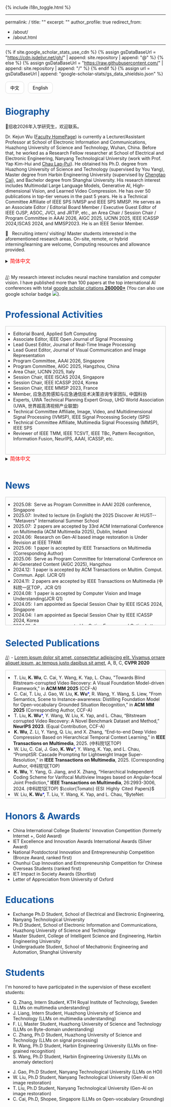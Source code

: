 {% include i18n_toggle.html %}


---
permalink: /
title: ""
excerpt: ""
author_profile: true
redirect_from: 
  - /about/
  - /about.html
---

{% if site.google_scholar_stats_use_cdn %}
{% assign gsDataBaseUrl = "https://cdn.jsdelivr.net/gh/" | append: site.repository | append: "@" %}
{% else %}
{% assign gsDataBaseUrl = "https://raw.githubusercontent.com/" | append: site.repository | append: "/" %}
{% endif %}
{% assign url = gsDataBaseUrl | append: "google-scholar-stats/gs_data_shieldsio.json" %}


<!-- Language Switcher (Markdown-friendly embed) -->
<div id="i18n-app" style="margin: 1rem 0;">
  <button type="button" data-lang="zh" class="lang-btn">中文</button>
  <button type="button" data-lang="en" class="lang-btn">English</button>
</div>

<style>
  .lang-btn {
    padding: .5rem .9rem; margin-right: .5rem; border: 1px solid #ddd; border-radius: .6rem;
    background: #fff; cursor: pointer; font: inherit;
  }
  .lang-btn.active { border-color: #333; box-shadow: 0 0 0 2px rgba(0,0,0,.05) inset; }
  .i18n-block[lang]{ display: none; }
  .i18n-block[lang].show { display: block; }
  /* 让标题和段落在隐藏/显示时更柔和（可选） */
  .i18n-block.show { animation: fadeIn .18s ease-in; }
  @keyframes fadeIn { from {opacity:.4; transform: translateY(2px);} to {opacity:1; transform:none;} }
</style>

<script>
(function(){
  const KEY = 'pref-lang';
  const $ = (q,root=document)=>root.querySelector(q);
  const $$ = (q,root=document)=>Array.from(root.querySelectorAll(q));
  const blocks = $$('.i18n-block[lang]');
  const btns = $$('#i18n-app .lang-btn');
  function apply(lang){
    blocks.forEach(b => b.classList.toggle('show', b.getAttribute('lang') === lang));
    btns.forEach(b => b.classList.toggle('active', b.dataset.lang === lang));
    try{ localStorage.setItem(KEY, lang); }catch(e){}
  }
  // 初始语言：localStorage > 浏览器语言 > 默认中文
  const navLang = (navigator.language||'').toLowerCase().startsWith('zh') ? 'zh' : 'en';
  const saved = (()=>{
    try{ return localStorage.getItem(KEY); }catch(e){ return null; }
  })();
  apply(saved || navLang || 'zh');
  btns.forEach(b => b.addEventListener('click', () => apply(b.dataset.lang)));
})();
</script>

<!-- 下面开始你的正文：同一块内容写两份，分别套上 lang="zh" 与 lang="en" -->
<div class="i18n-block" lang="zh">

## 欢迎来到我的网站
这里是中文内容示例。  
- 功能 A：支持中英切换  
- 功能 B：记住你的选择（本地存储）  
- 使用方式：点击上方“中文 / English”按钮切换

</div>

<div class="i18n-block" lang="en">

## Welcome to my website
This is the English version.  
- Feature A: bilingual toggle  
- Feature B: remembers your choice (local storage)  
- How to use: click the “中文 / English” buttons above

</div>



<span class='anchor' id='about-me'></span>
# <span style="color:rgb(17,85,160)">Biography</span>
<!--  
# Biography
# 👦 Biography 🔊📢📣
-->

<div class="i18n-block" lang="zh">
## 欢迎来到我的网站
这里是中文内容示例。
</div>

<div class="i18n-block" lang="en">
## Welcome to my website
This is the English content.
</div>



📢招收2026年入学研究生，欢迎联系。<br>

Dr. Kejun Wu ([Faculty HomePage](http://faculty.hust.edu.cn/WuKejun/en/index.htm)) is currently a Lecturer/Assistant Professor at School of Electronic Information and Communications, Huazhong University of Science and Technology, Wuhan, China. Before that, he worked as a Research Fellow researcher at School of Electrical and Electronic Engineering, Nanyang Technological University (work with Prof. Yap Kim-Hui and [Chau Lap-Pui](https://www.polyu.edu.hk/eee/people/academic-staff-and-teaching-staff/prof-chau-lap-pui/?sc_lang=en)). 
He obtained his Ph.D. degree from Huazhong University of Science and Technology (supervised by You Yang), Master degree from Harbin Engineering University (supervised by [Chengtao Cai](http://cisse.hrbeu.edu.cn/info/1088/3385.htm)), and Bachelor degree from Shanghai University.
His research interest includes Multimodal Large Language Models, Generative AI, High-dimensional Vision, and Learned Video Compression. He has over 50 publications in top-tier venues in the past 5 years. He is a Technical Committee Affiliate of IEEE SPS IVMSP and IEEE SPS MMSP.
He serves as an Associate Editor / Editorial Board Member / Executive Guest Editor of IEEE OJSP, ASOC, JVCI, and JRTIP, etc., an Area Chair / Session Chair / Program Committee in AAAI 2026, AIGC 2025, IJCNN 2025, IEEE ICASSP 2024,ISCAS 2024, and MMSP2023. He is an IEEE Senior Member.



🚀 &nbsp; Recruiting intern/ visiting/ Master students interested in the aforementioned research areas. On-site, remote, or hybrid interning/learning are welcome, Computing resources and allowance provided.
<!--  Contact via <kjwu@hust.edu.cn>  -->

<details> 
  <summary>
    <font size=3 color=red>简体中文</font>
  </summary>
  
吴科君，博士，IEEE高级会员，现任华中科技大学电子信息与通信学院讲师/助理教授。在此之前，他在新加坡南洋理工大学电气电子工程学院从事博士后研究（与Yap Kim-Hui、周立培(IEEE Fellow)教授）。他获得了华中科技大学博士学位（导师 杨铀 教授）、哈尔滨工程大学硕士学位（导师 蔡成涛 教授）和上海大学学士学位。他的研究兴趣包括多模态大模型、生成式人工智能、高维视觉和视频压缩与理解等，近5年在IEEE T-MM、IEEE T-CSVT、NeurIPS、ACM Multimedia等高水平期刊、会议发表论文50余篇。他担任IEEE OJSP、ASOC、JRTIP、JVCI等权威期刊的副主编/编委/客座编辑等，并在国际会议AAAI 2026、AIGC 2025、IJCNN 2025、IEEE ICASSP2024、ISCAS2024和MMSP2023中担任程序委员会/领域主席/专题主席等。<br>
🚀 &nbsp; 招收兴趣从事以上研究领域的实习生/访问学生/研究生, 欢迎线下或远程实习/学习，提供计算资源和津贴。
</details> <br>

<!-- 普通版、详细版
Dr. Kejun Wu ([Faculty HomePage](http://faculty.hust.edu.cn/WuKejun/en/index.htm)) is currently a Lecturer/Assistant Professor at School of Electronic Information and Communications, Huazhong University of Science and Technology, Wuhan, China. Before that, he worked as a Research Fellow researcher from 2022 to 2024 at School of Electrical and Electronic Engineering, Nanyang Technological University (work with Prof. Yap Kim-Hui and Chau Lap-Pui周立培). 
He obtained his Ph.D. degree from Huazhong University of Science and Technology supervised by You Yang (杨铀), Master degree from Harbin Engineering University supervised by Chengtao Cai (蔡成涛), and Bachelor degree from Shanghai University.
His research interest includes Multimodal Large Language Models, Generative Signal/Image Processing, and High-dimensional Vision, Learned Video Compression. He has published more than 40 papers in the past 3 years. He serves as an Associate Editor / Editorial Board Member / Executive Guest Editor of ASOC, OJSP, JVCI, and JRTIP, etc., an Area Chair / Session Chair / Program Committee Member in IJCNN 2025, AIGC 2025, IEEE ICASSP2024, ISCAS2024, and MMSP2023. He is an IEEE Senior Member.

Dr. Kejun Wu is a Lecturer at the School of Electronic Information and Communications, Huazhong University of Science and Technology, Wuhan, China. He obtained his Ph.D. degree from Huazhong University of Science and Technology supervised by You Yang (杨铀), and Master degree from Harbin Engineering University supervised by Chengtao Cai (蔡成涛).
He was a visiting Phd student at Nanyang Technological University, Singapore from 2021 to 2022 supervised by Prof. Chau Lap-Pui (周立培). From 2022 to 2024, Dr. Wu worked as a Research Fellow researcher at the School of Electrical and Electronic Engineering, Nanyang Technological University (work with Prof. Yap Kim-Hui and Chau Lap-Pui). His research interests include Generative AI, Large Language Models and their applications. He has published over 40 papers at top venues including IEEE TPAMI / TMM / TCSVT, NeurIPS, ACM MM, etc. His research achievements have significant academic impact and was rewarded the National Postdoctoral Innovation and Entrepreneurship Competition (ranked first), “Chunhui Cup” Innovation and Entrepreneurship Competition for Chinese Overseas Students (ranked first), China International College Students’ Innovation Competition and other awards. He has taught the undergraduate students of Oxford University computational photography internship course in 2022 and received Letter of Appreciation from Oxford University; He was granted the Silver Award in the IET Excellence and Innovation Awards and IET Impact in Society Awards Shortlist by IET (Institute of Engineering and Technology); He has served as Young Researcher of the Decision-making Consulting Expert Team of the China Association for Science and Technology. He has served as Session Chairs/Organizers in international conferences IEEE ICASSP 2024, IEEE ISCAS 2024, IEEE MMSP 2023, Associate Editor in MTAP journal, and Lead Guest Editor in JVCI (Journal of Visual Communication and Image Representation). He is an IEEE Senior Member.
-->

[//]: My research interest includes neural machine translation and computer vision. I have published more than 100 papers at the top international AI conferences with total <a href='https://scholar.google.com/citations?user=DhtAFkwAAAAJ'>google scholar citations <strong><span id='total_cit'>260000+</span></strong></a> (You can also use google scholar badge <a href='https://scholar.google.com/citations?user=DhtAFkwAAAAJ'><img src="https://img.shields.io/endpoint?url={{ url | url_encode }}&logo=Google%20Scholar&labelColor=f6f6f6&color=9cf&style=flat&label=citations"></a>).

<!-- 段落注释 -->
[//]: 段落注释
<!-- 文字颜色$\color{RoyalBlue} {Editorial Board}$  RoyalBlue, DarkBlue, Navy-->
<!-- 文字颜色<font color=lightgrey>Editorial Board</font> -->
<!--  文字颜色 <font color=Blue>Editorial Board</font>  <font color=Tomato>accepted</font> -->
<!--  <span style="color:rgb(17,85,160)">Professional Activities</span> -->



<span class='anchor' id='-professional-activities'></span>
# <span style="color:rgb(17,85,160)">Professional Activities</span>
<!-- 
# Professional Activities 
# 📢 Professional Services
--> 

<div style="height: 400px; overflow-y: auto; border: 1px solid #ccc;">
  <ul>
    <li>Editorial Board, Applied Soft Computing </li>  
    <li>Associate Editor, IEEE Open Journal of Signal Processing </li>  
    <li>Lead Guest Editor, Journal of Real-Time Image Processing </li>  
    <li>Lead Guest Editor, Journal of Visual Communication and Image Representation </li>  
    <li>Program Committee, AAAI 2026, Singapore </li>  
    <li>Program Committee, AIGC 2025, Hangzhou, China </li>
    <li>Area Chair, IJCNN 2025, Italy </li>  
    <li>Session Chair, IEEE ISCAS 2024, Singapore </li>  
    <li>Session Chair, IEEE ICASSP 2024, Korea </li>
    <li>Session Chair, IEEE MMSP 2023, France </li>  
    <li>Member, 应急态势感知与应急通信技术决策咨询专家团队, 中国科协 </li>
    <li>Experts, UWA Technical Planning Expert Group, UHD World Association (UWA, 世界超高清视频产业联盟) </li>  
    <li>Technical Committee Affiliate, Image, Video, and Multidimensional Signal Processing (IVMSP), IEEE Signal Processing Society (SPS) </li>
    <li>Technical Committee Affiliate, Multimedia Signal Processing (MMSP), IEEE SPS </li>  
    <li>Reviewer of IEEE TMM, IEEE TCSVT, IEEE TBc, Pattern Recognition, Information Fusion, NeurIPS, AAAI, ICASSP, etc. </li>  
  </ul>
</div>  


<details> 
  <summary>
    <font size=3 color=red>简体中文</font>
  </summary>

<div style="height: 400px; overflow-y: auto; border: 1px solid #ccc;">
  <ul>
    <li>编委, 国际期刊Applied Soft Computing (JCR Q1区) </li>  
    <li>副主编, 国际期刊IEEE Open Journal of Signal Processing </li>  
    <li>客座编辑, 国际期刊Journal of Real-Time Image Processing (JCR Q2区) </li>  
    <li>客座编辑, 国际期刊Journal of Visual Communication and Image Representation (JCR Q2区) </li>  
    <li>程序委员会, 国际会议AAAI 2026, 新加坡 </li>  
    <li>程序委员会, 国际会议AIGC 2025, 杭州 </li>
    <li>领域主席, 国际会议IJCNN 2025, 意大利 </li>  
    <li>专题主席, 国际会议ISCAS 2024, 新加坡 </li>  
    <li>专题主席, 国际会议ICASSP 2024, 韩国 </li>
    <li>专题主席, 国际会议MMSP2023, 法国 </li>  
    <li>应急态势感知与应急通信技术决策咨询专家团队成员, 中国科协 </li>
    <li>UWA技术规划组专家, 世界超高清视频产业联盟UWA </li>  
    <li>Technical Committee Affiliate, Image, Video, and Multidimensional Signal Processing (IVMSP), IEEE 信号处理学会 </li>
    <li>Technical Committee Affiliate, Multimedia Signal Processing (MMSP), IEEE 信号处理学会 </li>  
    <li>审稿人：IEEE TMM, IEEE TCSVT, IEEE TBc, Pattern Recognition, Information Fusion, NeurIPS, AAAI, ICASSP, etc. </li>    
  </ul>
</div>

</details><br> 



<span class='anchor' id='news'></span>
# <span style="color:rgb(17,85,160)">News</span>
<!-- 
# News 
[//]: # 🔥 News   
-->

<div style="height: 400px; overflow-y: auto; border: 1px solid #ccc;">
  <ul>
    <li>2025.08:&thinsp; Serve as Program Committee in AAAI 2026 conference, Singapore </li>  
    <li>2025.07:&thinsp; Invited to lecture (in English) the 2025 Discover At HUST--"Metavers" International Summer School </li>    
    <li>2025.07:&thinsp; 2 papers are accepted by 33rd ACM International Conference on Multimedia (ACM Multimedia 2025), Dublin, Ireland </li>
    <li>2024.06:&thinsp; Research on Gen-AI based image restoration is Under Revision at IEEE TPAMI</li>
    <li>2025.06:&thinsp; 1 paper is accepted by IEEE Transactions on Multimedia (Corresponding Author)</li>
    <li>2025.06:&thinsp; Serve as Program Committee for International Conference on AI-Generated Content (AIGC 2025), Hangzhou</li>    
    <li>2024.12:&thinsp; 1 paper is accepted by ACM Transactions on Multim. Comput. Commun. Appl. (JCR Q1)</li>
    <li>2024.11:&thinsp; 2 papers are accepted by IEEE Transactions on Multimedia (中科院一区TOP，JCR Q1)</li>
    <li>2024.08:&thinsp; 1 paper is accepted by Computer Vision and Image Understanding(JCR Q1)</li>
    <li>2024.05:&thinsp; I am appointed as Special Session Chair by IEEE ISCAS 2024, Singapore</li>
    <li>2024.04:&thinsp; I am appointed as Special Session Chair by IEEE ICASSP 2024, Korea</li>
    <li>2024.01:&thinsp; 2 papers are accepted by Optics Express and Optics Letters</li>
    <li>2023.12:&thinsp; I am awarded the 全国金奖 in 中国国际大学生创新大赛</li>
    <li>2023.11:&thinsp; I am awarded the 全国铜奖 in 中国博士后创新创业大赛</li>
    <li>2023.10:&thinsp; I am awarded the 优胜奖 in 春晖杯中国留学人员创新创业大赛</li>
    <li>2023.09:&thinsp; I am appointed as Special Session Chair by IEEE MMSP 2023, France</li>
    <li>2023.09:&thinsp; 1 paper has been accepted by NeurIPS 2023, New Orleans, USA</li>
  </ul>
</div>



<span class='anchor' id='publications'></span>
# <span style="color:rgb(17,85,160)">Selected Publications</span>
<!-- 
# Selected Publications 
[//]: # 📝 Selected Publications 
-->

<!-- 段落注释 
<div class='paper-box'><div class='paper-box-image'><div><div class="badge">CVPR 2016</div><img src='images/500x300.png' alt="sym" width="100%"></div></div>
<div class='paper-box-text' markdown="1">

[Deep Residual Learning for Image Recognition](https://openaccess.thecvf.com/content_cvpr_2016/papers/He_Deep_Residual_Learning_CVPR_2016_paper.pdf)

**Kaiming He**, Xiangyu Zhang, Shaoqing Ren, Jian Sun

[**Project**](https://scholar.google.com/citations?view_op=view_citation&hl=zh-CN&user=DhtAFkwAAAAJ&citation_for_view=DhtAFkwAAAAJ:ALROH1vI_8AC) <strong><span class='show_paper_citations' data='DhtAFkwAAAAJ:ALROH1vI_8AC'></span></strong>
- Lorem ipsum dolor sit amet, consectetur adipiscing elit. Vivamus ornare aliquet ipsum, ac tempus justo dapibus sit amet. 
</div>
</div>
-->

[//]: - [Lorem ipsum dolor sit amet, consectetur adipiscing elit. Vivamus ornare aliquet ipsum, ac tempus justo dapibus sit amet](https://github.com), A, B, C, **CVPR 2020**



<div style="height: 400px; overflow-y: auto; border: 1px solid #ccc;">
  <ul>
    
<!-- 段落注释  
    <li>&thinsp;Tianyi Liu, <b>Kejun Wu</b>, Yi Wang, Wenyang Liu, Kim-Hui Yap, Lap-Pui Chau, "BitsCV: Restoration of Artifacts Decoded in Bitstream-Corrupted Videos," in <b>IEEE Transactions on Pattern Analysis and Machine Intelligence</b></li>
    <li>&thinsp;Wenyang Liu, Tianyi Liu, Chen Cai, Jianjun Gao, Kejun Wu, Kim-Hui Yap, "AsTaSR: Adaptive Superpixel Token Aggregation for Lightweight Image Super-Resolution," AAAI 2026
-->

  <li>&thinsp;T. Liu, <b>K. Wu</b>, C. Cai, Y. Wang, K. Yap, L. Chau, "Towards Blind Bitstream-corrupted Video Recovery: A Visual Foundation Model-driven Framework," in <b>ACM MM 2025</b> (CCF-A)</li>
  <li>&thinsp;C. Cai, T. Liu, J. Gao, W. Liu, <b>K. Wu</b><font color=Blue>*</font>, R. Wang, Y. Wang, S. Liew, "From Semantics, Scene to Instance-awareness: Distilling Foundation Model for Open-vocabulary Grounded Situation Recognition," in <b>ACM MM 2025</b> (Corresponding Author, CCF-A) </li>    
  <li>&thinsp;T. Liu, <b>K. Wu</b><font color=Blue>*</font>, Y. Wang, W. Liu, K. Yap, and L. Chau, “Bitstream corrupted Video Recovery: A Novel Benchmark Dataset and Method,” <b>NeurIPS 2023</b>. (Equal Contribution, CCF-A)</li>
  <li>&thinsp;<b>K. Wu</b>, Z. Li, Y. Yang, Q. Liu, and X. Zhang, “End-to-end Deep Video Compression Based on Hierarchical Temporal Context Learning,” in <b>IEEE Transactions on Multimedia</b>, 2025. (中科院1区TOP)</li>
  <li>&thinsp;W. Liu, C. Cai, J. Gao, <b>K. Wu</b><font color=Blue>*</font>, Y. Wang, K. Yap, and L. Chau, “PromptSR: Cascade Prompting for Lightweight Image Super-Resolution,” in <b>IEEE Transactions on Multimedia</b>, 2025. (Corresponding Author, 中科院1区TOP)</li>
  <li>&thinsp;<b>K. Wu</b>, Y. Yang, G. Jiang, and X. Zhang, “Hierarchical Independent Coding Scheme for Varifocal Multiview Images based on Angular-focal Joint Prediction,” <b>IEEE Transactions on Multimedia</b>, 26:2993-3006, 2024. (中科院1区TOP) $\color{Tomato} {ESI &thinsp;Highly &thinsp;Cited &thinsp;Papers}$</li>
  <li>&thinsp;W. Liu, <b>K. Wu</b><font color=Blue>*</font>, T. Liu, Y. Wang, K. Yap, and L. Chau, “ByteNet: Rethinking Multimedia File Fragment Classification through Visual Perspectives,” in <b>IEEE Transactions on Multimedia</b>, 2024. (Corresponding Author, 中科院1区TOP)</li>
  <li>&thinsp;<b>K. Wu</b>, Q. Liu, and X. Zhang, “Focal Stack Image Compression Based on Basis-Quadtree Representation,” in <b>IEEE Transactions on Multimedia</b>, 25:3975-3988, 2023. (中科院1区TOP)</li>
  <li>&thinsp;<b>K. Wu</b>, Q. Liu, Y. Yang, and X. Zhang, “Gaussian-Wiener Representation and Hierarchical Coding Scheme for Focal Stack Images,” in <b>IEEE Transactions on Circuits and Systems for Video Technology</b>, 32(2):523-537, 2022. (中科院1区TOP)</li>
  <li>&thinsp;<b>K. Wu</b>, Z. Li, Y. Yang, and Q. Liu, “Deep Video Compression based on Long-range Temporal Context Learning,” in Computer Vision and Image Understanding, 248(2024): 104127.</li>  
  <li>&thinsp;X. Yu, <b>K. Wu</b><font color=Blue>*</font>, Y. Yang, and Q. Liu, “WaRENet: A Novel Urban Waterlogging Risk Evaluation Network,” in ACM Transactions on Multimedia Computing, Communications, and Applications, 2024, 20(7):1–28. (Equal Contribution)</li>
  <li>&thinsp;<b>K. Wu</b>, Q. Liu, K. Yap, and Y. Yang, “Multifocal Multiview Imaging and Data Compression based on Angular-Focal-Spatial Representation,” in Optics Letters, 2024.</li>
  <li>&thinsp;J. Gao, K. Yap, K. Wu, D. Phan, and K. Garg, "Contextual Human Object Interaction Understanding from Pre-Trained Large Language Model," ICASSP 2024, Seoul, Korea</li>
  <li>&thinsp;C. Cai, R. Zhang, J. Gao, K. Wu, K. Yap, Y. Wang, "Temporal Sentence Grounding with Temporally Global Textual Knowledge," ICME 2024, Niagra Falls, Canada</li>
<!-- 段落注释    
  <li>&thinsp;<b>K. Wu</b>, Q. Liu, K. Yap, and Y. Yang, “High Dimensional Optical Data Varifocal Multiview Imaging, Compression and Evaluation,” in Optics Express, 2023.</li>
  <li>&thinsp;<b>K. Wu</b>, Q. Liu, Y. Wang, and Y. Yang, “End-to-end Varifocal Multiview Images Coding Framework from Data Acquisition End to Vision Application End,” in Optics Express, 31(7): 11659-11679, 2023.</li>  
-->
  </ul>
</div>




<span class='anchor' id='honors-awards'></span>
# <span style="color:rgb(17,85,160)">Honors & Awards</span>
<!-- 
# Honors & Awards
[//]: # 🏆 Honors & Awards
-->

- China International College Students' Innovation Competition (formerly Internet +, Gold Award)
- IET Excellence and Innovation Awards International Awards (Silver Award)
- National Postdoctoral Innovation and Entrepreneurship Competition (Bronze Award, ranked first)
- Chunhui Cup Innovation and Entrepreneurship Competition for Chinese Overseas Students (ranked first)
- IET Impact in Society Awards (Shortlist)
- Letter of Appreciation from University of Oxford


<span class='anchor' id='educations'></span>
# <span style="color:rgb(17,85,160)">Educations</span>
<!-- 
# Educations
# 📖 Educations
-->

- Exchange Ph.D Student, School of Electrical and Electronic Engineering, Nanyang Technological University
- Ph.D Student, School of Electronic Information and Communications, Huazhong University of Science and Technology
- Master Student, College of Intelligent Science and Engineering, Harbin Engineering University
- Undergraduate Student, School of Mechatronic Engineering and Automation, Shanghai University


<!-- 段落注释 
<span class='anchor' id='invited-talks'></span>
# Talks/Presentations
[//]: # 💡 Talks/Presentations
[//]: 💬
[//]: - *2021.06*, Lorem ipsum dolor sit amet, consectetur adipiscing elit. Vivamus ornare aliquet ipsum, ac tempus justo dapibus sit amet. 
[//]: - *2021.03*, Lorem ipsum dolor sit amet, consectetur adipiscing elit. Vivamus ornare aliquet ipsum, ac tempus justo dapibus sit amet.  \| [\[video\]](https://github.com/)
- Annual Conference on Neural Information Processing Systems (NeurIPS 2023), New Orleans, Louisiana, USA
- 2023 Data Compression Conference (DCC), Snowbird, UT, USA
- 2019 Data Compression Conference (DCC), Snowbird, UT, USA
-->


<span class='anchor' id='students'></span>
# <span style="color:rgb(17,85,160)">Students</span>
<!-- 
# Students
-->

I'm honored to have participated in the supervision of these excellent students: 
- Q. Zhang, Intern Student, KTH Royal Institute of Technology, Sweden (LLMs on multimedia understanding)
- J. Liang, Intern Student, Huazhong University of Science and Technology (LLMs on multimedia understanding)
- F. Li, Master Student, Huazhong University of Science and Technology (LLMs on Byte-domain understanding)
- C. Zhang, Ph.D Student, Huazhong University of Science and Technology (LLMs on signal processing)
- R. Wang, Ph.D Student, Harbin Engineering University (LLMs on fine-grained recognition)
- S. Wang, Ph.D Student, Harbin Engineering University (LLMs on anomaly detection)
<!-- 段落注释 - R. Yan, Undergraduate Student, Xiamen University (LLMs on signal analytics)  -->
- J. Gao, Ph.D Student, Nanyang Technological University (LLMs on HOI)
- W. Liu, Ph.D Student, Nanyang Technological University (Gen-AI on image restoration)
- T. Liu, Ph.D Student, Nanyang Technological University (Gen-AI on image restoration)
- C. Cai, Ph.D, Shopee, Singapore (LLMs on Open-vocabulary Grounding)


